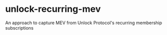 # unlock-recurring-mev
An approach to capture MEV from Unlock Protocol's recurring membership subscriptions
